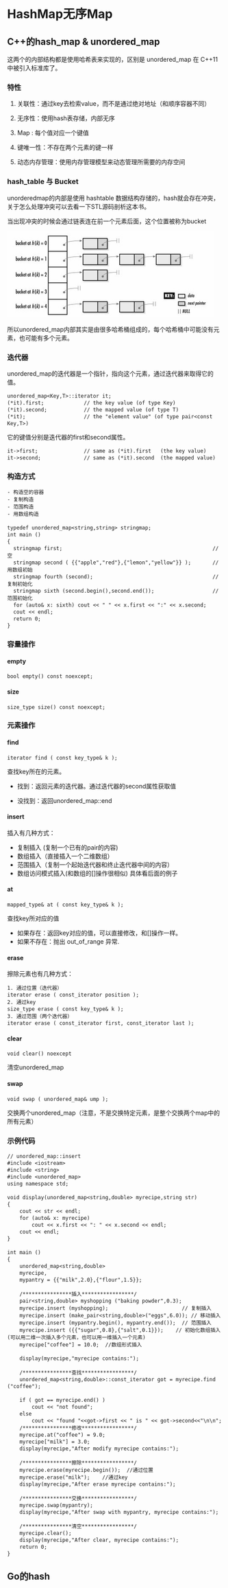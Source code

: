 # HashMap无序Map

## C++的hash\_map & unordered\_map

这两个的内部结构都是使用哈希表来实现的，区别是 unordered\_map 在 C++11中被引入标准库了。

### 特性

1. 关联性：通过key去检索value，而不是通过绝对地址（和顺序容器不同）

2. 无序性：使用hash表存储，内部无序

3. Map : 每个值对应一个键值

4. 键唯一性：不存在两个元素的键一样

5. 动态内存管理：使用内存管理模型来动态管理所需要的内存空间

### hash\_table 与 Bucket

unorderedmap的内部是使用 hashtable 数据结构存储的，hash就会存在冲突，关于怎么处理冲突可以去看一下STL源码剖析这本书。

当出现冲突的时候会通过链表连在前一个元素后面，这个位置被称为bucket

![](/images/hashmap.png)

所以unordered\_map内部其实是由很多哈希桶组成的，每个哈希桶中可能没有元素，也可能有多个元素。

### 迭代器

unordered\_map的迭代器是一个指针，指向这个元素，通过迭代器来取得它的值。

```
unordered_map<Key,T>::iterator it;
(*it).first;             // the key value (of type Key)
(*it).second;            // the mapped value (of type T)
(*it);                   // the "element value" (of type pair<const Key,T>)
```

它的键值分别是迭代器的first和second属性。

```
it->first;               // same as (*it).first   (the key value)
it->second;              // same as (*it).second  (the mapped value)
```

### 构造方式

```
- 构造空的容器
- 复制构造
- 范围构造
- 用数组构造

typedef unordered_map<string,string> stringmap;
int main ()
{
  stringmap first;                                                 // 空
  stringmap second ( {{"apple","red"},{"lemon","yellow"}} );       // 用数组初始
  stringmap fourth (second);                                       // 复制初始化
  stringmap sixth (second.begin(),second.end());                   // 范围初始化
  for (auto& x: sixth) cout << " " << x.first << ":" << x.second;
  cout << endl;
  return 0;
}
```

### 容量操作

#### empty

```
bool empty() const noexcept;
```

#### size

```
size_type size() const noexcept;
```

### 元素操作

#### find

```
iterator find ( const key_type& k );
```

查找key所在的元素。

* 找到：返回元素的迭代器。通过迭代器的second属性获取值

* 没找到：返回unordered\_map::end

#### insert

插入有几种方式：

* 复制插入 \(复制一个已有的pair的内容\)
* 数组插入（直接插入一个二维数组）
* 范围插入（复制一个起始迭代器和终止迭代器中间的内容）
* 数组访问模式插入\(和数组的\[\]操作很相似\)
  具体看后面的例子

#### at

```
mapped_type& at ( const key_type& k );
```

查找key所对应的值

* 如果存在：返回key对应的值，可以直接修改，和\[\]操作一样。
* 如果不存在：抛出 out\_of\_range 异常.

#### erase

擦除元素也有几种方式：

```
1. 通过位置（迭代器）
iterator erase ( const_iterator position );
2. 通过key
size_type erase ( const key_type& k );
3. 通过范围（两个迭代器）
iterator erase ( const_iterator first, const_iterator last );
```

#### clear

```
void clear() noexcept
```

清空unordered\_map

#### swap

```
void swap ( unordered_map& ump );
```

交换两个unordered\_map（注意，不是交换特定元素，是整个交换两个map中的所有元素）

### 示例代码

```
// unordered_map::insert
#include <iostream>
#include <string>
#include <unordered_map>
using namespace std;

void display(unordered_map<string,double> myrecipe,string str)
{
    cout << str << endl;
    for (auto& x: myrecipe)
        cout << x.first << ": " << x.second << endl;
    cout << endl;
}

int main ()
{
    unordered_map<string,double>
    myrecipe,
    mypantry = {{"milk",2.0},{"flour",1.5}};

    /****************插入*****************/
    pair<string,double> myshopping ("baking powder",0.3);
    myrecipe.insert (myshopping);                        // 复制插入
    myrecipe.insert (make_pair<string,double>("eggs",6.0)); // 移动插入
    myrecipe.insert (mypantry.begin(), mypantry.end());  // 范围插入
    myrecipe.insert ({{"sugar",0.8},{"salt",0.1}});    // 初始化数组插入(可以用二维一次插入多个元素，也可以用一维插入一个元素)
    myrecipe["coffee"] = 10.0;  //数组形式插入

    display(myrecipe,"myrecipe contains:");

    /****************查找*****************/
    unordered_map<string,double>::const_iterator got = myrecipe.find ("coffee");

    if ( got == myrecipe.end() )
        cout << "not found";
    else
        cout << "found "<<got->first << " is " << got->second<<"\n\n";
    /****************修改*****************/
    myrecipe.at("coffee") = 9.0;
    myrecipe["milk"] = 3.0;
    display(myrecipe,"After modify myrecipe contains:");

    /****************擦除*****************/
    myrecipe.erase(myrecipe.begin());  //通过位置
    myrecipe.erase("milk");    //通过key
    display(myrecipe,"After erase myrecipe contains:");

    /****************交换*****************/
    myrecipe.swap(mypantry);
    display(myrecipe,"After swap with mypantry, myrecipe contains:");

    /****************清空*****************/
    myrecipe.clear();
    display(myrecipe,"After clear, myrecipe contains:");
    return 0;
}
```

## Go的hash












































